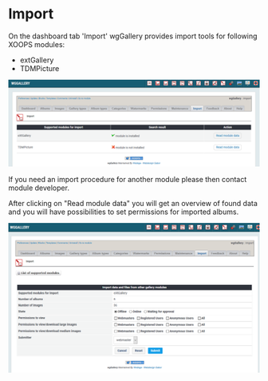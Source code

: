 # Import

On the dashboard tab 'Import' wgGallery provides import tools for following XOOPS modules:

* extGallery
* TDMPicture

![](../../.gitbook/assets/import1.png)

If you need an import procedure for another module please then contact module developer.

After clicking on "Read module data" you will get an overview of found data and you will have possibilities to set permissions for imported albums.

![](../../.gitbook/assets/import2.png)

